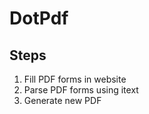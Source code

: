 # DotPdf

## Steps

1. Fill PDF forms in website
2. Parse PDF forms using itext 
3. Generate new PDF
